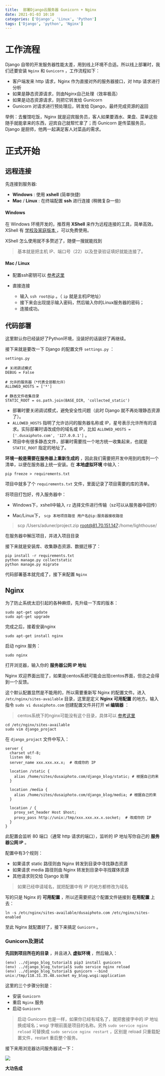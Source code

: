 ```yaml
---
title:  部署Django云服务器 Gunicorn + Nginx 
date: 2021-01-03 10:10
categories: ['Django', 'Linux', 'Python']
tags: ['Django', 'python', 'Nginx']
---
```

#  工作流程

Django 自带的开发服务器性能太差，用到线上环境不合适。所以线上部署时，我们还要安装 ` Nginx ` 和 ` Gunicorn ` ，工作流程如下：

  * 客户端发来 http 请求，Nginx 作为直接对外的服务器接口，对 http 请求进行分析 
  * 如果是静态资源请求，则由Nginx自己处理（效率极高） 
  * 如果是动态资源请求，则把它转发给 Gunicorn 
  * Gunicorn 对请求进行预处理后，转发给 Django，最终完成资源的返回 

举例：去餐馆吃饭，Nginx 就是迎宾服务员，客人如果要酒水、果盘、菜单这些随手就能拿来的东西，迎宾自己就帮忙拿了；而 Gunicorn
是传菜服务员，Django 是厨师，他两一起满足客人对菜品的需求。

#  正式开始

##  远程连接

先连接到服务器:

  * **Windows** : 使用 **xshell** (简单快捷) 
  * **Mac** / **Linux** : 在终端配置 **ssh** 进行连接 (稍微复杂一些) 

####  Windows

在 Windows 环境开发的，推荐用 **XShell** 来作为远程连接的工具，简单高效。XShell 有 [ 学校及家庭版本
](https://www.netsarang.com/zh/free-for-home-school/) ，可以免费使用。

XShell 怎么使用就不多赘述了，随便一搜就能找到

> 基本就是把主机 IP、端口号（22）以及登录验证填好就能连接了。

####  Mac / Linux

  * 配置ssh密钥可以 [ 参考这里 ](https://blog.csdn.net/Richard__Ting/article/details/80012264)

  * 直接连接 

    * 输入 ` ssh root@ip ` 。（ ` ip ` 就是主机IP地址） 
    * 接下来会出现提示输入密码，然后输入你的Linux服务器的密码； 
    * 连接成功。 

##  代码部署

这里默认你已经装好了Python环境，没装好的话装好了再继续。

接下来就是要改一下 Django 的配置文件 ` settings.py ` ：

    
    
    settings.py
    
    # 关闭调试模式
    DEBUG = False
    
    # 允许的服务器（*代表全部都允许）
    ALLOWED_HOSTS = ['*']
    
    # 静态文件收集目录
    STATIC_ROOT = os.path.join(BASE_DIR, 'collected_static')
    

  * 部署时要关闭调试模式，避免安全性问题（此时 Django 就不再处理静态资源了）。 
  * ` ALLOWED_HOSTS ` 指明了允许访问的服务器名称或 IP，星号表示允许所有的请求。实际部署时请改成你的域名或 IP，比如 ` ALLOWED_HOSTS = ['.dusaiphoto.com', '127.0.0.1'] ` 。 
  * 项目中有很多静态文件，部署时需要找一个地方统一收集起来，也就是 ` STATIC_ROOT ` 指定的地址了。 

**环境一般是需要在服务器上重新生成的** ，因此我们需要把开发中用到的库列一个清单，以便在服务器上统一安装。在 **本地虚拟环境** 中输入：

    
    
    pip freeze > requirements.txt
    

项目中就多了个 ` requirements.txt ` 文件，里面记录了项目需要的库的清单。

将项目打包好，传入服务器中：

  * Windows下，xshell中输入 ` rz ` 选择文件进行传输（sz可以从服务器中回传） 

  * Mac/Linux下， ` scp 本地项目路径 用户名@ip:服务器接收路径 `

> scp /Users/aduner/project.zip root@81.70.151.147:/home/lighthouse/

在服务器中解压项目，并进入项目目录

接下来就是安装库、收集静态资源、数据迁移了：

    
    
    pip install -r requirements.txt 
    python manage.py collectstatic
    python manage.py migrate
    

代码部署基本就完成了，接下来配置 ` Nginx `

##  Nginx

为了防止系统太旧引起的各种麻烦，先升级一下库的版本：

    
    
    sudo apt-get update
    sudo apt-get upgrade
    

完成之后，接着安装nginx

    
    
    sudo apt-get install nginx
    

启动 nginx 服务：

    
    
    sudo nginx
    

打开浏览器，输入你的 **服务器公网 IP 地址**

Nginx 欢迎界面出现了，如果是centos系统可能会出现centos界面，但总之会得到一个反馈。

这个默认配置显然是不能用的，所以需要重新写 Nginx 的配置文件。进入 ` /etc/nginx/sites-available ` 目录，这里是定义
**Nginx 可用配置** 的地方。输入指令 ` sudo vi dusaiphoto.com ` 创建配置文件并打开 **vi 编辑器** ：

> centos系统下的nginx可能没有这个目录，具体可以 [ 参考这里
> ](https://www.cnblogs.com/aduner/p/14224858.html)
    
    
    cd /etc/nginx/sites-available
    sudo vim django_projact
    

在 ` django_projact ` 文件中写入：

    
    
    server {
      charset utf-8;
      listen 80;
      server_name xxx.xxx.xx.x;  # 改成你的 IP
    
      location /static {
        alias /home/sites/dusaiphoto.com/django_blog/static; # 根据自己的来
      }
    
      location /media {
        alias /home/sites/dusaiphoto.com/django_blog/media; # 根据自己的来
      }
    
      location / {
        proxy_set_header Host $host;
        proxy_pass http://unix:/tmp/xxx.xxx.xx.x.socket;  # 改成你的 IP
      }
    }
    

此配置会监听 80 端口（通常 http 请求的端口），监听的 IP 地址写你自己的 **服务器公网 IP** 。

配置中有3个规则：

  * 如果请求 static 路径则由 Nginx 转发到目录中寻找静态资源 
  * 如果请求 media 路径则由 Nginx 转发到目录中寻找媒体资源 
  * 其他请求则交给 Django 处理 

> 如果已经申请域名，就把配置中有 IP 的地方都修改为域名

写的只是 Nginx 的 **可用配置** ，所以还需要把这个配置文件链接到 **在用配置** 上去：

    
    
    ln -s /etc/nginx/sites-available/dusaiphoto.com /etc/nginx/sites-enabled
    

至此 Nginx 就配置好了，接下来搞定 ` Gunicorn ` 。

###  Gunicorn及测试

**先回到项目所在的目录** ，并且进入 **虚拟环境** ，然后输入：

    
    
    (env) ../django_blog_tutorial$ pip3 install gunicorn
    (env) ../django_blog_tutorial$ sudo service nginx reload
    (env) ../django_blog_tutorial$ gunicorn --bind unix:/tmp/118.31.35.48.socket my_blog.wsgi:application
    

这里的三个步骤分别是：

  * 安装 ` Gunicorn `
  * 重启 ` Nginx ` 服务 
  * 启动 ` Gunicorn `

> 启动 Gunicorn 也是一样，如果你已经有域名了，就把套接字中的 IP 地址换成域名；wsgi 字眼前面是项目的名称。另外 ` sudo
> service nginx reload ` 可替换成 ` sudo service nginx restart ` ，区别是 reload
> 只重载配置文件，restart 重启整个服务。

接下来用浏览器访问服务器试一下：

![](https://img2020.cnblogs.com/blog/1741852/202101/1741852-20210103100839181-971420996.png)

**大功告成**

